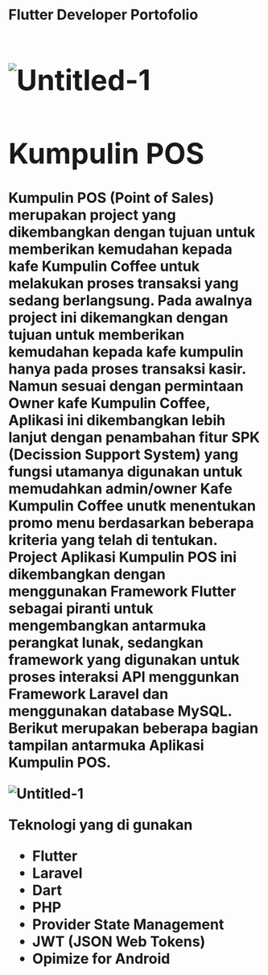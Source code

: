 **<h1>Flutter Developer Portofolio<h1>**
![Untitled-1](https://github.com/Achmad-irfanda/portofolio/assets/59700755/5f3bd1a8-6dd2-4aa7-b189-db7b798e3632)
<h1> Kumpulin POS</h1>
<code2Vec><justify>Kumpulin POS (Point of Sales) merupakan project yang dikembangkan dengan tujuan untuk memberikan kemudahan kepada kafe Kumpulin Coffee untuk melakukan proses transaksi yang sedang berlangsung. Pada awalnya project ini dikemangkan dengan tujuan untuk memberikan kemudahan kepada kafe kumpulin hanya pada proses transaksi kasir. Namun sesuai dengan permintaan Owner kafe Kumpulin Coffee, Aplikasi ini dikembangkan lebih lanjut dengan penambahan fitur SPK (Decission Support System) yang fungsi utamanya digunakan untuk memudahkan admin/owner Kafe Kumpulin Coffee unutk menentukan promo menu berdasarkan beberapa kriteria yang telah di tentukan. Project Aplikasi Kumpulin POS ini dikembangkan dengan menggunakan Framework Flutter sebagai piranti untuk mengembangkan antarmuka perangkat lunak, sedangkan framework yang digunakan untuk proses interaksi API menggunkan Framework Laravel dan menggunakan database MySQL. Berikut merupakan beberapa bagian tampilan antarmuka Aplikasi Kumpulin POS.</justify></code2Vec>

![Untitled-1](https://github.com/Achmad-irfanda/portofolio/assets/59700755/231a0734-8f6f-4762-be67-7be954375b3f)

<code2Vec>Teknologi yang di gunakan
- Flutter
- Laravel
- Dart
- PHP
- Provider State Management
- JWT (JSON Web Tokens)
- Opimize for Android
<code2Vec>

